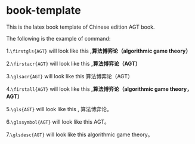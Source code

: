 # book-template
This is the latex book template of Chinese edition AGT book.

The following is the example of command:

1.`\firstgls{AGT}` will look like this **,算法博弈论（algorithmic game theory）**

2.`\firstacr{AGT}` will look like this **,算法博弈论（AGT）**

3.`\glsacr{AGT}` will look like this 算法博弈论（AGT）

4.`\firstall{AGT}` will look like this **,算法博弈论（algorithmic game theory，AGT）**

5.`\gls{AGT}` will look like this , 算法博弈论。

6.`\glssymbol{AGT}` will look like this AGT。

7.`\glsdesc{AGT}` will look like this algorithmic game theory。
